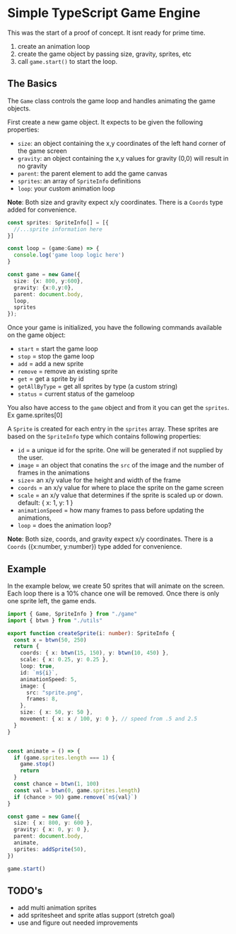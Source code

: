 # Simple TypeScript Game Engine

This was the start of a proof of concept. It isnt ready for prime time.

1. create an animation loop
2. create the game object by passing size, gravity, sprites, etc
3. call `game.start()` to start the loop.

## The Basics

The `Game` class controls the game loop and handles animating the game objects.

First create a new game object.  It expects to be given the following properties:

- `size`: an object containing the x,y coordinates of the left hand corner of the game screen
- `gravity`: an object containing the x,y values for gravity (0,0) will result in no gravity
- `parent`: the parent element to add the game canvas
- `sprites`: an array of `SpriteInfo` definitions
- `loop`: your custom animation loop

**Note**: Both size and gravity expect x/y coordinates.  There is a `Coords` type added for convenience.

```ts
const sprites: SpriteInfo[] = [{
  //...sprite information here
}]

const loop = (game:Game) => {
  console.log('game loop logic here')
}

const game = new Game({
  size: {x: 800, y:600},
  gravity: {x:0,y:0},
  parent: document.body,
  loop,
  sprites
});

```

Once your game is initialized, you have the following commands available on the game object:

- `start` = start the game loop
- `stop` = stop the game loop
- `add` = add a new sprite
- `remove` = remove an existing sprite
- `get` = get a sprite by id
- `getAllByType` = get all sprites by type (a custom string)
- `status` = current status of the gameloop

You also have access to the `game` object and from it you can get the `sprites`. Ex game.sprites[0]

A `Sprite` is created for each entry in the `sprites` array. These sprites are based on the `SpriteInfo` type which contains following properties:

- `id` = a unique id for the sprite. One will be generated if not supplied by the user.
- `image` = an object that conatins the `src` of the image and the number of frames in the animations
- `size`= an x/y value for the height and width of the frame
- `coords` = an x/y value for where to place the sprite on the game screen
- `scale` = an x/y value that determines if the sprite is scaled up or down. default: { x: 1, y: 1 }
- `animationSpeed` = how many frames to pass before updating the animations,
- `loop` = does the animation loop?

**Note**: Both size, coords, and gravity expect x/y coordinates. There is a `Coords` ({x:number, y:number}) type added for convenience.

## Example

In the example below, we create 50 sprites that will animate on the screen.
Each loop there is a 10% chance one will be removed.
Once there is only one sprite left, the game ends.

```ts
import { Game, SpriteInfo } from "./game"
import { btwn } from "./utils"

export function createSprite(i: number): SpriteInfo {
  const x = btwn(50, 250)
  return {
    coords: { x: btwn(15, 150), y: btwn(10, 450) },
    scale: { x: 0.25, y: 0.25 },
    loop: true,
    id: `m${i}`,
    animationSpeed: 5,
    image: {
      src: "sprite.png",
      frames: 8,
    },
    size: { x: 50, y: 50 },
    movement: { x: x / 100, y: 0 }, // speed from .5 and 2.5
  }
}


const animate = () => {
  if (game.sprites.length === 1) {
    game.stop()
    return
  }
  const chance = btwn(1, 100)
  const val = btwn(0, game.sprites.length)
  if (chance > 90) game.remove(`m${val}`)
}

const game = new Game({
  size: { x: 800, y: 600 },
  gravity: { x: 0, y: 0 },
  parent: document.body,
  animate,
  sprites: addSprite(50),
})

game.start()
```

## TODO's

- add multi animation sprites
- add spritesheet and sprite atlas support (stretch goal)
- use and figure out needed improvements

